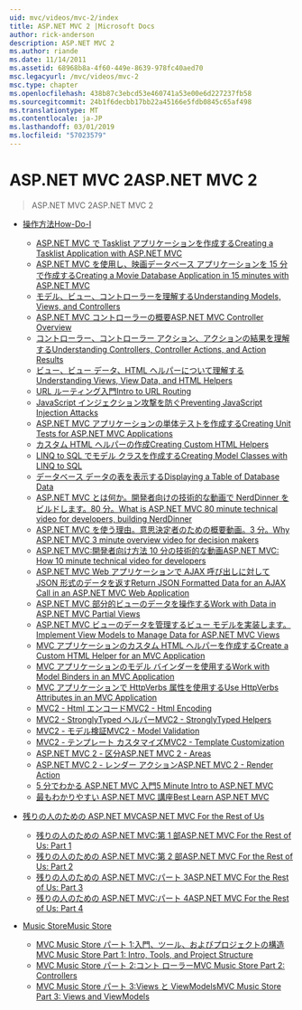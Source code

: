 ```yaml
---
uid: mvc/videos/mvc-2/index
title: ASP.NET MVC 2 |Microsoft Docs
author: rick-anderson
description: ASP.NET MVC 2
ms.author: riande
ms.date: 11/14/2011
ms.assetid: 68968b8a-4f60-449e-8639-978fc40aed70
msc.legacyurl: /mvc/videos/mvc-2
msc.type: chapter
ms.openlocfilehash: 438b87c3ebcd53e460741a53e00e6d227237fb58
ms.sourcegitcommit: 24b1f6decbb17bb22a45166e5fdb0845c65af498
ms.translationtype: MT
ms.contentlocale: ja-JP
ms.lasthandoff: 03/01/2019
ms.locfileid: "57023579"
---
```

<a name="aspnet-mvc-2"></a><span data-ttu-id="d88b7-103">ASP.NET MVC 2</span><span class="sxs-lookup"><span data-stu-id="d88b7-103">ASP.NET MVC 2</span></span>
====================
> <span data-ttu-id="d88b7-104">ASP.NET MVC 2</span><span class="sxs-lookup"><span data-stu-id="d88b7-104">ASP.NET MVC 2</span></span>


- [<span data-ttu-id="d88b7-105">操作方法</span><span class="sxs-lookup"><span data-stu-id="d88b7-105">How-Do-I</span></span>](how-do-i/index.md)

    - [<span data-ttu-id="d88b7-106">ASP.NET MVC で Tasklist アプリケーションを作成する</span><span class="sxs-lookup"><span data-stu-id="d88b7-106">Creating a Tasklist Application with ASP.NET MVC</span></span>](how-do-i/creating-a-tasklist-application-with-aspnet-mvc.md)
    - [<span data-ttu-id="d88b7-107">ASP.NET MVC を使用し、映画データベース アプリケーションを 15 分で作成する</span><span class="sxs-lookup"><span data-stu-id="d88b7-107">Creating a Movie Database Application in 15 minutes with ASP.NET MVC</span></span>](how-do-i/creating-a-movie-database-application-in-15-minutes-with-aspnet-mvc.md)
    - [<span data-ttu-id="d88b7-108">モデル、ビュー、コントローラーを理解する</span><span class="sxs-lookup"><span data-stu-id="d88b7-108">Understanding Models, Views, and Controllers</span></span>](how-do-i/understanding-models-views-and-controllers.md)
    - [<span data-ttu-id="d88b7-109">ASP.NET MVC コントローラーの概要</span><span class="sxs-lookup"><span data-stu-id="d88b7-109">ASP.NET MVC Controller Overview</span></span>](how-do-i/aspnet-mvc-controller-overview.md)
    - [<span data-ttu-id="d88b7-110">コントローラー、コントローラー アクション、アクションの結果を理解する</span><span class="sxs-lookup"><span data-stu-id="d88b7-110">Understanding Controllers, Controller Actions, and Action Results</span></span>](how-do-i/understanding-controllers-controller-actions-and-action-results.md)
    - [<span data-ttu-id="d88b7-111">ビュー、ビュー データ、HTML ヘルパーについて理解する</span><span class="sxs-lookup"><span data-stu-id="d88b7-111">Understanding Views, View Data, and HTML Helpers</span></span>](how-do-i/understanding-views-view-data-and-html-helpers.md)
    - [<span data-ttu-id="d88b7-112">URL ルーティング入門</span><span class="sxs-lookup"><span data-stu-id="d88b7-112">Intro to URL Routing</span></span>](how-do-i/an-introduction-to-url-routing.md)
    - [<span data-ttu-id="d88b7-113">JavaScript インジェクション攻撃を防ぐ</span><span class="sxs-lookup"><span data-stu-id="d88b7-113">Preventing JavaScript Injection Attacks</span></span>](how-do-i/preventing-javascript-injection-attacks.md)
    - [<span data-ttu-id="d88b7-114">ASP.NET MVC アプリケーションの単体テストを作成する</span><span class="sxs-lookup"><span data-stu-id="d88b7-114">Creating Unit Tests for ASP.NET MVC Applications</span></span>](how-do-i/creating-unit-tests-for-aspnet-mvc-applications.md)
    - [<span data-ttu-id="d88b7-115">カスタム HTML ヘルパーの作成</span><span class="sxs-lookup"><span data-stu-id="d88b7-115">Creating Custom HTML Helpers</span></span>](how-do-i/creating-custom-html-helpers.md)
    - [<span data-ttu-id="d88b7-116">LINQ to SQL でモデル クラスを作成する</span><span class="sxs-lookup"><span data-stu-id="d88b7-116">Creating Model Classes with LINQ to SQL</span></span>](how-do-i/creating-model-classes-with-linq-to-sql.md)
    - [<span data-ttu-id="d88b7-117">データベース データの表を表示する</span><span class="sxs-lookup"><span data-stu-id="d88b7-117">Displaying a Table of Database Data</span></span>](how-do-i/displaying-a-table-of-database-data.md)
    - [<span data-ttu-id="d88b7-118">ASP.NET MVC とは何か。開発者向けの技術的な動画で NerdDinner をビルドします。80 分。</span><span class="sxs-lookup"><span data-stu-id="d88b7-118">What is ASP.NET MVC 80 minute technical video for developers, building NerdDinner</span></span>](how-do-i/what-is-aspnet-mvc-80-minute-technical-video-for-developers-building-nerddinner.md)
    - [<span data-ttu-id="d88b7-119">ASP.NET MVC を使う理由。意思決定者のための概要動画。3 分。</span><span class="sxs-lookup"><span data-stu-id="d88b7-119">Why ASP.NET MVC 3 minute overview video for decision makers</span></span>](how-do-i/why-aspnet-mvc-3-minute-overview-video-for-decision-makers.md)
    - [<span data-ttu-id="d88b7-120">ASP.NET MVC:開発者向け方法 10 分の技術的な動画</span><span class="sxs-lookup"><span data-stu-id="d88b7-120">ASP.NET MVC: How 10 minute technical video for developers</span></span>](how-do-i/aspnet-mvc-how-10-minute-technical-video-for-developers.md)
    - [<span data-ttu-id="d88b7-121">ASP.NET MVC Web アプリケーションで AJAX 呼び出しに対して JSON 形式のデータを返す</span><span class="sxs-lookup"><span data-stu-id="d88b7-121">Return JSON Formatted Data for an AJAX Call in an ASP.NET MVC Web Application</span></span>](how-do-i/how-do-i-return-json-formatted-data-for-an-ajax-call-in-an-aspnet-mvc-web-application.md)
    - [<span data-ttu-id="d88b7-122">ASP.NET MVC 部分的ビューのデータを操作する</span><span class="sxs-lookup"><span data-stu-id="d88b7-122">Work with Data in ASP.NET MVC Partial Views</span></span>](how-do-i/how-do-i-work-with-data-in-aspnet-mvc-partial-views.md)
    - [<span data-ttu-id="d88b7-123">ASP.NET MVC ビューのデータを管理するビュー モデルを実装します。</span><span class="sxs-lookup"><span data-stu-id="d88b7-123">Implement View Models to Manage Data for ASP.NET MVC Views</span></span>](how-do-i/how-do-i-implement-view-models-to-manage-data-for-aspnet-mvc-views.md)
    - [<span data-ttu-id="d88b7-124">MVC アプリケーションのカスタム HTML ヘルパーを作成する</span><span class="sxs-lookup"><span data-stu-id="d88b7-124">Create a Custom HTML Helper for an MVC Application</span></span>](how-do-i/how-do-i-create-a-custom-html-helper-for-an-mvc-application.md)
    - [<span data-ttu-id="d88b7-125">MVC アプリケーションのモデル バインダーを使用する</span><span class="sxs-lookup"><span data-stu-id="d88b7-125">Work with Model Binders in an MVC Application</span></span>](how-do-i/how-do-i-work-with-model-binders-in-an-mvc-application.md)
    - [<span data-ttu-id="d88b7-126">MVC アプリケーションで HttpVerbs 属性を使用する</span><span class="sxs-lookup"><span data-stu-id="d88b7-126">Use HttpVerbs Attributes in an MVC Application</span></span>](how-do-i/how-do-i-use-httpverbs-attributes-in-an-mvc-application.md)
    - [<span data-ttu-id="d88b7-127">MVC2 - Html エンコード</span><span class="sxs-lookup"><span data-stu-id="d88b7-127">MVC2 - Html Encoding</span></span>](how-do-i/mvc2-html-encoding.md)
    - [<span data-ttu-id="d88b7-128">MVC2 - StronglyTyped ヘルパー</span><span class="sxs-lookup"><span data-stu-id="d88b7-128">MVC2 - StronglyTyped Helpers</span></span>](how-do-i/mvc2-stronglytyped-helpers.md)
    - [<span data-ttu-id="d88b7-129">MVC2 - モデル検証</span><span class="sxs-lookup"><span data-stu-id="d88b7-129">MVC2 - Model Validation</span></span>](how-do-i/mvc2-model-validation.md)
    - [<span data-ttu-id="d88b7-130">MVC2 - テンプレート カスタマイズ</span><span class="sxs-lookup"><span data-stu-id="d88b7-130">MVC2 - Template Customization</span></span>](how-do-i/mvc2-template-customization.md)
    - [<span data-ttu-id="d88b7-131">ASP.NET MVC 2 - 区分</span><span class="sxs-lookup"><span data-stu-id="d88b7-131">ASP.NET MVC 2 - Areas</span></span>](how-do-i/aspnet-mvc-2-areas.md)
    - [<span data-ttu-id="d88b7-132">ASP.NET MVC 2 - レンダー アクション</span><span class="sxs-lookup"><span data-stu-id="d88b7-132">ASP.NET MVC 2 - Render Action</span></span>](how-do-i/aspnet-mvc-2-render-action.md)
    - [<span data-ttu-id="d88b7-133">5 分でわかる ASP.NET MVC 入門</span><span class="sxs-lookup"><span data-stu-id="d88b7-133">5 Minute Intro to ASP.NET MVC</span></span>](how-do-i/5-minute-introduction-to-aspnet-mvc.md)
    - [<span data-ttu-id="d88b7-134">最もわかりやすい ASP.NET MVC 講座</span><span class="sxs-lookup"><span data-stu-id="d88b7-134">Best Learn ASP.NET MVC</span></span>](how-do-i/how-to-best-learn-asp-net-mvc.md)
- [<span data-ttu-id="d88b7-135">残りの人のための ASP.NET MVC</span><span class="sxs-lookup"><span data-stu-id="d88b7-135">ASP.NET MVC For the Rest of Us</span></span>](aspnet-mvc-for-the-rest-of-us/index.md)

    - [<span data-ttu-id="d88b7-136">残りの人のための ASP.NET MVC:第 1 部</span><span class="sxs-lookup"><span data-stu-id="d88b7-136">ASP.NET MVC For the Rest of Us: Part 1</span></span>](aspnet-mvc-for-the-rest-of-us/aspnet-mvc-for-the-rest-of-us-part-1.md)
    - [<span data-ttu-id="d88b7-137">残りの人のための ASP.NET MVC:第 2 部</span><span class="sxs-lookup"><span data-stu-id="d88b7-137">ASP.NET MVC For the Rest of Us: Part 2</span></span>](aspnet-mvc-for-the-rest-of-us/aspnet-mvc-for-the-rest-of-us-part-2.md)
    - [<span data-ttu-id="d88b7-138">残りの人のための ASP.NET MVC:パート 3</span><span class="sxs-lookup"><span data-stu-id="d88b7-138">ASP.NET MVC For the Rest of Us: Part 3</span></span>](aspnet-mvc-for-the-rest-of-us/aspnet-mvc-for-the-rest-of-us-part-3.md)
    - [<span data-ttu-id="d88b7-139">残りの人のための ASP.NET MVC:パート 4</span><span class="sxs-lookup"><span data-stu-id="d88b7-139">ASP.NET MVC For the Rest of Us: Part 4</span></span>](aspnet-mvc-for-the-rest-of-us/aspnet-mvc-for-the-rest-of-us-part-4.md)
- [<span data-ttu-id="d88b7-140">Music Store</span><span class="sxs-lookup"><span data-stu-id="d88b7-140">Music Store</span></span>](music-store/index.md)

    - [<span data-ttu-id="d88b7-141">MVC Music Store パート 1:入門、ツール、およびプロジェクトの構造</span><span class="sxs-lookup"><span data-stu-id="d88b7-141">MVC Music Store Part 1: Intro, Tools, and Project Structure</span></span>](music-store/mvc-music-store-part-1-intro-tools-and-project-structure.md)
    - [<span data-ttu-id="d88b7-142">MVC Music Store パート 2:コント ローラー</span><span class="sxs-lookup"><span data-stu-id="d88b7-142">MVC Music Store Part 2: Controllers</span></span>](music-store/mvc-music-store-part-2-controllers.md)
    - [<span data-ttu-id="d88b7-143">MVC Music Store パート 3:Views と ViewModels</span><span class="sxs-lookup"><span data-stu-id="d88b7-143">MVC Music Store Part 3: Views and ViewModels</span></span>](music-store/mvc-music-store-part-3-views-and-viewmodels.md)
